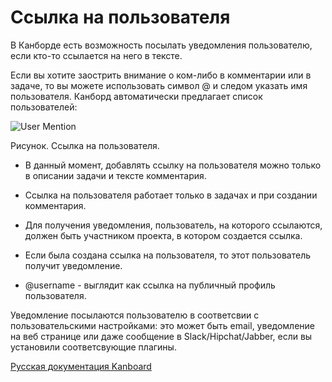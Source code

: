 Ссылка на пользователя
======================



В Канборде есть возможность посылать уведомления пользователю, если кто-то ссылается на него в тексте.



Если вы хотите заострить внимание о ком-либо в комментарии или в задаче, то вы можете использовать символ @ и следом указать имя пользователя. Канборд автоматически предлагает список пользователей:



![User Mention](screenshots/mention-autocomplete.png)

Рисунок. Ссылка на пользователя.



-   В данный момент, добавлять ссылку на пользователя можно только в описании задачи и тексте комментария.



-   Ссылка на пользователя работает только в задачах и при создании комментария.



-   Для получения уведомления, пользователь, на которого ссылаются, должен быть участником проекта, в котором создается ссылка.



-   Если была создана ссылка на пользователя, то этот пользователь получит уведомление.



-   @username - выглядит как ссылка на публичный профиль пользователя.



Уведомление посылаются пользователю в соответсвии с пользовательскими настройками: это может быть email, уведомление на веб странице или даже сообщение в Slack/Hipchat/Jabber, если вы установили соответсвующие плагины.



  



[Русская документация Kanboard](http://kanboard.ru/doc/)

